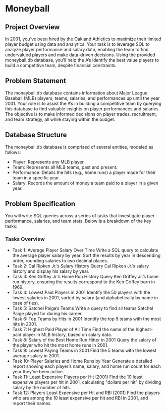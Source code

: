 # Moneyball
## Project Overview
In 2001, you’ve been hired by the Oakland Athletics to maximize their limited player budget using data and analytics. Your task is to leverage SQL to analyze player performance and salary data, enabling the team to find undervalued players and make data-driven decisions. Using the provided moneyball.db database, you'll help the A’s identify the best value players to build a competitive team, despite financial constraints.

## Problem Statement
The moneyball.db database contains information about Major League Baseball (MLB) players, teams, salaries, and performances up until the year 2001. Your role is to assist the A’s in building a competitive team by querying this database to find valuable insights on player performances and salaries. The objective is to make informed decisions on player trades, recruitment, and team strategy, all while staying within the budget.

## Database Structure
The moneyball.db database is comprised of several entities, modeled as follows:

 - Player: Represents any MLB player.
 - Team: Represents all MLB teams, past and present.
 - Performance: Details the hits (e.g., home runs) a player made for their team in a specific year.
 - Salary: Records the amount of money a team paid to a player in a given year.

## Problem Specification
You will write SQL queries across a series of tasks that investigate player performance, salaries, and team stats. Below is a breakdown of the key tasks:

### Tasks Overview
 - Task 1: Average Player Salary Over Time
Write a SQL query to calculate the average player salary by year.
Sort the results by year in descending order, rounding salaries to two decimal places.
 - Task 2: Cal Ripken Jr.’s Salary History
Query Cal Ripken Jr.’s salary history and display his salary by year.
 - Task 3: Ken Griffey Jr.’s Home Run History
Query Ken Griffey Jr.’s home run history, ensuring the results correspond to the Ken Griffey born in 1969.
 - Task 4: Lowest Paid Players in 2001
Identify the 50 players with the lowest salaries in 2001, sorted by salary (and alphabetically by name in case of ties).
 - Task 5: Satchel Paige’s Teams
Write a query to find all teams Satchel Paige played for during his career.
 - Task 6: Top Teams by Hits in 2001
Identify the top 5 teams with the most hits in 2001.
 - Task 7: Highest Paid Player of All Time
Find the name of the highest-paid player in MLB history, based on salary data.
 - Task 8: Salary of the Best Home Run Hitter in 2001
Query the salary of the player who hit the most home runs in 2001.
 - Task 9: Lowest Paying Teams in 2001
Find the 5 teams with the lowest average salary in 2001.
 - Task 10: Player Salaries and Home Runs by Year
Generate a detailed report showing each player’s name, salary, and home run count for each year they’ve been active.
 - Task 11: Least Expensive Players per Hit (2001)
Find the 10 least expensive players per hit in 2001, calculating "dollars per hit" by dividing salary by the number of hits.
 - Task 12: Players Least Expensive per Hit and RBI (2001)
Find the players who are among the 10 least expensive per hit and RBI in 2001, and report their names.
